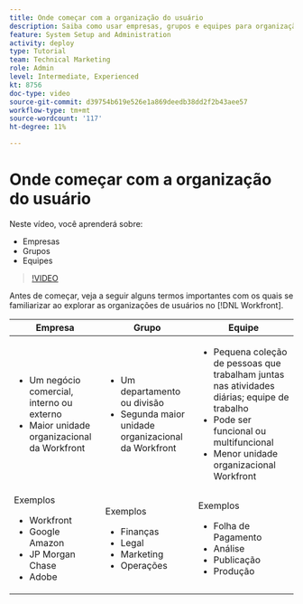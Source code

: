 ```yaml
---
title: Onde começar com a organização do usuário
description: Saiba como usar empresas, grupos e equipes para organização de usuários e permissões para itens de trabalho.
feature: System Setup and Administration
activity: deploy
type: Tutorial
team: Technical Marketing
role: Admin
level: Intermediate, Experienced
kt: 8756
doc-type: video
source-git-commit: d39754b619e526e1a869deedb38dd2f2b43aee57
workflow-type: tm+mt
source-wordcount: '117'
ht-degree: 11%

---
```


# Onde começar com a organização do usuário

Neste vídeo, você aprenderá sobre:

* Empresas
* Grupos
* Equipes

>[!VIDEO](https://video.tv.adobe.com/v/335068/?quality=12)

Antes de começar, veja a seguir alguns termos importantes com os quais se familiarizar ao explorar as organizações de usuários no [!DNL Workfront].

| Empresa | Grupo | Equipe |
| --- | --- | --- |
| <ul><li>Um negócio comercial, interno ou externo</li><li>Maior unidade organizacional da Workfront</li></ul> | <ul><li>Um departamento ou divisão</li><li>Segunda maior unidade organizacional da Workfront</li></ul> | <ul><li>Pequena coleção de pessoas que trabalham juntas nas atividades diárias; equipe de trabalho</li><li>Pode ser funcional ou multifuncional</li><li>Menor unidade organizacional Workfront</li></ul> |
| Exemplos <ul><li>Workfront</li><li>Google Amazon</li><li>JP Morgan Chase</li><li>Adobe</li></ul> | Exemplos <ul><li>Finanças</li><li>Legal</li><li>Marketing</li><li>Operações</li></ul> | Exemplos <ul><li>Folha de Pagamento</li><li>Análise</li><li>Publicação</li><li>Produção</li></ul> |



